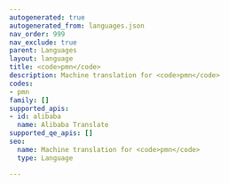 ```yaml
---
autogenerated: true
autogenerated_from: languages.json
nav_order: 999
nav_exclude: true
parent: Languages
layout: language
title: <code>pmn</code>
description: Machine translation for <code>pmn</code>
codes:
- pmn
family: []
supported_apis:
- id: alibaba
  name: Alibaba Translate
supported_qe_apis: []
seo:
  name: Machine translation for <code>pmn</code>
  type: Language

---
```


